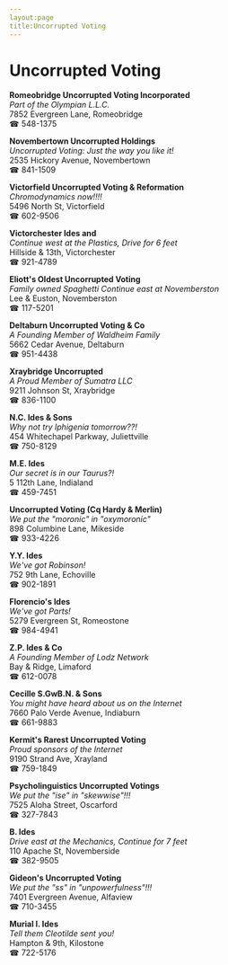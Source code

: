 ```yaml
---
layout:page
title:Uncorrupted Voting
---
```

# Uncorrupted Voting

**Romeobridge Uncorrupted Voting Incorporated**  
_Part of the Olympian L.L.C._  
7852 Evergreen Lane, Romeobridge  
☎ 548-1375



**Novembertown Uncorrupted Holdings**  
_Uncorrupted Voting: Just the way you like it!_  
2535 Hickory Avenue, Novembertown  
☎ 841-1509



**Victorfield Uncorrupted Voting & Reformation**  
_Chromodynamics now!!!!_  
5496 North St, Victorfield  
☎ 602-9506



**Victorchester Ides and**  
_Continue west at the Plastics, Drive for 6 feet_  
Hillside & 13th, Victorchester  
☎ 921-4789



**Eliott's Oldest Uncorrupted Voting**  
_Family owned Spaghetti 
Continue east at Novemberston_  
Lee & Euston, Novemberston  
☎ 117-5201



**Deltaburn Uncorrupted Voting & Co**  
_A Founding Member of Waldheim Family_  
5662 Cedar Avenue, Deltaburn  
☎ 951-4438



**Xraybridge Uncorrupted**  
_A Proud Member of Sumatra LLC_  
9211 Johnson St, Xraybridge  
☎ 836-1100



**N.C. Ides & Sons**  
_Why not try Iphigenia tomorrow??!_  
454 Whitechapel Parkway, Juliettville  
☎ 750-8129



**M.E. Ides**  
_Our secret is in our Taurus?!_  
5 112th Lane, Indialand  
☎ 459-7451



**Uncorrupted Voting (Cq Hardy & Merlin)**  
_We put the "moronic" in "oxymoronic"_  
898 Columbine Lane, Mikeside  
☎ 933-4226



**Y.Y. Ides**  
_We've got Robinson!_  
752 9th Lane, Echoville  
☎ 902-1891



**Florencio's Ides**  
_We've got Parts!_  
5279 Evergreen St, Romeostone  
☎ 984-4941



**Z.P. Ides & Co**  
_A Founding Member of Lodz Network_  
Bay & Ridge, Limaford  
☎ 612-0078



**Cecille S.GwB.N. & Sons**  
_You might have heard about us on the Internet_  
7660 Palo Verde Avenue, Indiaburn  
☎ 661-9883



**Kermit's Rarest Uncorrupted Voting**  
_Proud sponsors of the Internet_  
9190 Strand Ave, Xrayland  
☎ 759-1849



**Psycholinguistics Uncorrupted Votings**  
_We put the "ise" in "skewwise"!!!_  
7525 Aloha Street, Oscarford  
☎ 327-7843



**B. Ides**  
_Drive east at the Mechanics, Continue for 7 feet_  
110 Apache St, Novemberside  
☎ 382-9505



**Gideon's Uncorrupted Voting**  
_We put the "ss" in "unpowerfulness"!!!_  
7401 Evergreen Avenue, Alfaview  
☎ 710-3455



**Murial I. Ides**  
_Tell them Cleotilde sent you!_  
Hampton & 9th, Kilostone  
☎ 722-5176



